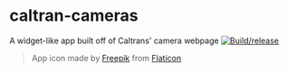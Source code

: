 # caltran-cameras
 A widget-like app built off of Caltrans' camera webpage
[![Build/release](https://github.com/child-duckling/cal-cams/actions/workflows/build.yml/badge.svg?branch=main)](https://github.com/child-duckling/cal-cams/actions/workflows/build.yml)



> App icon made by [Freepik](https://www.freepik.com) from [Flaticon](www.flaticon.com)